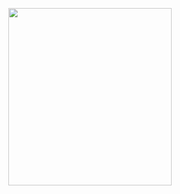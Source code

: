 <p align="center">
<img src="https://mhabibr02.github.io/Page-Web-Development/assets/img/portfolio/webdev-56.png" width="80%" height="30%">
</p>
